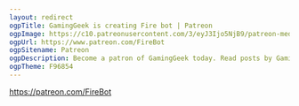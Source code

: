 ```yaml
---
layout: redirect
ogpTitle: GamingGeek is creating Fire bot | Patreon
ogpImage: https://c10.patreonusercontent.com/3/eyJ3Ijo5NjB9/patreon-media/p/campaign/118243/3deabf1e9853415ba79dff4912d6f183/2.jpg?token-time=1563408000&token-hash=PDpj-DjkWEUL7wBat7Ahwpslv_X6mxdEXWts-d9pzJs%3D
ogpUrl: https://www.patreon.com/FireBot
ogpSitename: Patreon
ogpDescription: Become a patron of GamingGeek today. Read posts by GamingGeek and get access to exclusive content and experiences on the world’s largest membership platform for artists and creators.
ogpTheme: F96854
---
```

https://patreon.com/FireBot